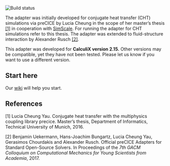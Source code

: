 <a style="text-decoration: none" href="https://travis-ci.org/precice/calculix-adapter" target="_blank">
    <img src="https://travis-ci.org/precice/calculix-adapter.svg?branch=master" alt="Build status">
</a>

The adapter was initially developed for conjugate heat transfer (CHT) simulations via preCICE by Lucia Cheung in the scope of her master’s thesis [[1]](https://www5.in.tum.de/pub/Cheung2016_Thesis.pdf) in cooperation with [SimScale](https://www.simscale.com/). For running the adapter for CHT simulations refer to this thesis. The adapter was extended to fluid-structure interaction by Alexander Rusch [[2]](https://www.gacm2017.uni-stuttgart.de/registration/Upload/ExtendedAbstracts/ExtendedAbstract_0138.pdf).

This adapter was developed for **CalculiX version 2.15.** Other versions may be compatible, yet they have not been tested. Please let us know if you want to use a different version.

## Start here

Our [wiki](https://github.com/precice/calculix-adapter/wiki) will help you start. 

## References

[1] Lucia Cheung Yau. Conjugate heat transfer with the multiphysics coupling library precice. Master’s thesis, Department of Informatics, Technical University of Munich, 2016.

[2] Benjamin Uekermann, Hans-Joachim Bungartz, Lucia Cheung Yau, Gerasimos Chourdakis and Alexander Rusch. Official preCICE Adapters for Standard Open-Source Solvers. In Proceedings of the _7th GACM Colloquium on Computational Mechanics for Young Scientists from Academia_, 2017. 
